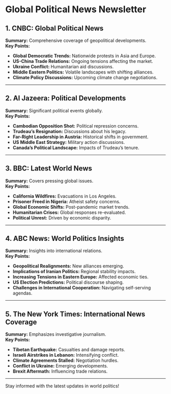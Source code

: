 # Global Political News Newsletter

## 1. CNBC: Global Political News  
**Summary:** Comprehensive coverage of geopolitical developments.  
**Key Points:**
- **Global Democratic Trends:** Nationwide protests in Asia and Europe.
- **US-China Trade Relations:** Ongoing tensions affecting the market.
- **Ukraine Conflict:** Humanitarian aid discussions.
- **Middle Eastern Politics:** Volatile landscapes with shifting alliances.
- **Climate Policy Discussions:** Upcoming climate change negotiations.

---

## 2. Al Jazeera: Political Developments  
**Summary:** Significant political events globally.  
**Key Points:**
- **Cambodian Opposition Shot:** Political repression concerns.
- **Trudeau’s Resignation:** Discussions about his legacy.
- **Far-Right Leadership in Austria:** Historical shifts in government.
- **US Middle East Strategy:** Military action discussions.
- **Canada’s Political Landscape:** Impacts of Trudeau’s tenure.

---

## 3. BBC: Latest World News  
**Summary:** Covers pressing global issues.  
**Key Points:**
- **California Wildfires:** Evacuations in Los Angeles.
- **Prisoner Freed in Nigeria:** Atheist safety concerns.
- **Global Economic Shifts:** Post-pandemic market trends.
- **Humanitarian Crises:** Global responses re-evaluated.
- **Political Unrest:** Driven by economic disparity.

---

## 4. ABC News: World Politics Insights  
**Summary:** Insights into international relations.  
**Key Points:**
- **Geopolitical Realignments:** New alliances emerging.
- **Implications of Iranian Politics:** Regional stability impacts.
- **Increasing Tensions in Eastern Europe:** Affected economic ties.
- **US Election Predictions:** Political discourse shaping.
- **Challenges in International Cooperation:** Navigating self-serving agendas.

---

## 5. The New York Times: International News Coverage  
**Summary:** Emphasizes investigative journalism.  
**Key Points:**
- **Tibetan Earthquake:** Casualties and damage reports.
- **Israeli Airstrikes in Lebanon:** Intensifying conflict.
- **Climate Agreements Stalled:** Negotiation hurdles.
- **Conflict in Ukraine:** Emerging developments.
- **Brexit Aftermath:** Influencing trade relations.

---

Stay informed with the latest updates in world politics!